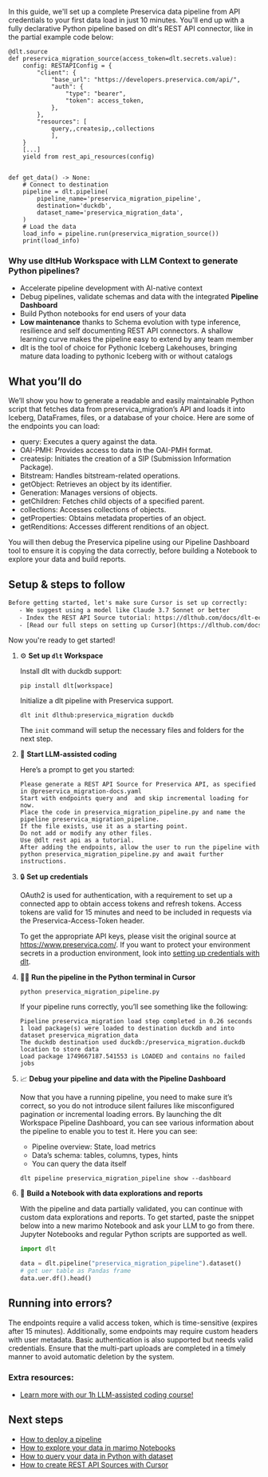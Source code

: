 In this guide, we'll set up a complete Preservica data pipeline from API credentials to your first data load in just 10 minutes. You'll end up with a fully declarative Python pipeline based on dlt's REST API connector, like in the partial example code below:

```python-outcome
@dlt.source
def preservica_migration_source(access_token=dlt.secrets.value):
    config: RESTAPIConfig = {
        "client": {
            "base_url": "https://developers.preservica.com/api/",
            "auth": {
                "type": "bearer",
                "token": access_token,
            },
        },
        "resources": [
            query,,createsip,,collections
            ],
    }
    [...]
    yield from rest_api_resources(config)


def get_data() -> None:
    # Connect to destination
    pipeline = dlt.pipeline(
        pipeline_name='preservica_migration_pipeline',
        destination='duckdb',
        dataset_name='preservica_migration_data', 
    )
    # Load the data
    load_info = pipeline.run(preservica_migration_source())
    print(load_info) 
```

### Why use dltHub Workspace with LLM Context to generate Python pipelines?

- Accelerate pipeline development with AI-native context
- Debug pipelines, validate schemas and data with the integrated **Pipeline Dashboard**
- Build Python notebooks for end users of your data
- **Low maintenance** thanks to Schema evolution with type inference, resilience and self documenting REST API connectors. A shallow learning curve makes the pipeline easy to extend by any team member
- dlt is the tool of choice for Pythonic Iceberg Lakehouses, bringing mature data loading to pythonic Iceberg with or without catalogs

## What you’ll do

We’ll show you how to generate a readable and easily maintainable Python script that fetches data from preservica_migration’s API and loads it into Iceberg, DataFrames, files, or a database of your choice. Here are some of the endpoints you can load:

- query: Executes a query against the data.
- OAI-PMH: Provides access to data in the OAI-PMH format.
- createsip: Initiates the creation of a SIP (Submission Information Package).
- Bitstream: Handles bitstream-related operations.
- getObject: Retrieves an object by its identifier.
- Generation: Manages versions of objects.
- getChildren: Fetches child objects of a specified parent.
- collections: Accesses collections of objects.
- getProperties: Obtains metadata properties of an object.
- getRenditions: Accesses different renditions of an object.

You will then debug the Preservica pipeline using our Pipeline Dashboard tool to ensure it is copying the data correctly, before building a Notebook to explore your data and build reports.

## Setup & steps to follow

```default
Before getting started, let's make sure Cursor is set up correctly:
   - We suggest using a model like Claude 3.7 Sonnet or better
   - Index the REST API Source tutorial: https://dlthub.com/docs/dlt-ecosystem/verified-sources/rest_api/ and add it to context as **@dlt rest api**
   - [Read our full steps on setting up Cursor](https://dlthub.com/docs/dlt-ecosystem/llm-tooling/cursor-restapi#23-configuring-cursor-with-documentation)
```

Now you're ready to get started!

1. ⚙️ **Set up `dlt` Workspace**
    
    Install dlt with duckdb support:
    ```shell
    pip install dlt[workspace]
    ```

    Initialize a dlt pipeline with Preservica support.
    ```shell
    dlt init dlthub:preservica_migration duckdb
    ```

    The `init` command will setup the necessary files and folders for the next step.
    
2. 🤠 **Start LLM-assisted coding**
    
    Here’s a prompt to get you started:
    
    ```prompt
    Please generate a REST API Source for Preservica API, as specified in @preservica_migration-docs.yaml 
    Start with endpoints query and  and skip incremental loading for now. 
    Place the code in preservica_migration_pipeline.py and name the pipeline preservica_migration_pipeline. 
    If the file exists, use it as a starting point. 
    Do not add or modify any other files. 
    Use @dlt rest api as a tutorial. 
    After adding the endpoints, allow the user to run the pipeline with python preservica_migration_pipeline.py and await further instructions.
    ```

    
3. 🔒 **Set up credentials** 
    
    OAuth2 is used for authentication, with a requirement to set up a connected app to obtain access tokens and refresh tokens. Access tokens are valid for 15 minutes and need to be included in requests via the Preservica-Access-Token header.
    
    To get the appropriate API keys, please visit the original source at https://www.preservica.com/.
    If you want to protect your environment secrets in a production environment, look into [setting up credentials with dlt](https://dlthub.com/docs/walkthroughs/add_credentials).
    
4. 🏃‍♀️ **Run the pipeline in the Python terminal in Cursor**
    
    ```shell
    python preservica_migration_pipeline.py
    ```
    
    If your pipeline runs correctly, you’ll see something like the following:
    
    ```shell
    Pipeline preservica_migration load step completed in 0.26 seconds
    1 load package(s) were loaded to destination duckdb and into dataset preservica_migration_data
    The duckdb destination used duckdb:/preservica_migration.duckdb location to store data
    Load package 1749667187.541553 is LOADED and contains no failed jobs
    ```
    
5. 📈 **Debug your pipeline and data with the Pipeline Dashboard**

    Now that you have a running pipeline, you need to make sure it’s correct, so you do not introduce silent failures like misconfigured pagination or incremental loading errors. By launching the dlt Workspace Pipeline Dashboard, you can see various information about the pipeline to enable you to test it. Here you can see:
    - Pipeline overview: State, load metrics
    - Data’s schema: tables, columns, types, hints
    - You can query the data itself
    
    ```shell
    dlt pipeline preservica_migration_pipeline show --dashboard
    ```
    
6. 🐍 **Build a Notebook with data explorations and reports**

    With the pipeline and data partially validated, you can continue with custom data explorations and reports. To get started, paste the snippet below into a new marimo Notebook and ask your LLM to go from there. Jupyter Notebooks and regular Python scripts are supported as well.

    
    ```python
    import dlt

   data = dlt.pipeline("preservica_migration_pipeline").dataset()
   # get uer table as Pandas frame
   data.uer.df().head()
    ```

## Running into errors?

The endpoints require a valid access token, which is time-sensitive (expires after 15 minutes). Additionally, some endpoints may require custom headers with user metadata. Basic authentication is also supported but needs valid credentials. Ensure that the multi-part uploads are completed in a timely manner to avoid automatic deletion by the system.

### Extra resources:

- [Learn more with our 1h LLM-assisted coding course!](https://www.youtube.com/watch?v=GGid70rnJuM)

## Next steps

- [How to deploy a pipeline](https://dlthub.com/docs/walkthroughs/deploy-a-pipeline)
- [How to explore your data in marimo Notebooks](https://dlthub.com/docs/general-usage/dataset-access/marimo)
- [How to query your data in Python with dataset](https://dlthub.com/docs/general-usage/dataset-access/dataset)
- [How to create REST API Sources with Cursor](https://dlthub.com/docs/dlt-ecosystem/llm-tooling/cursor-restapi)